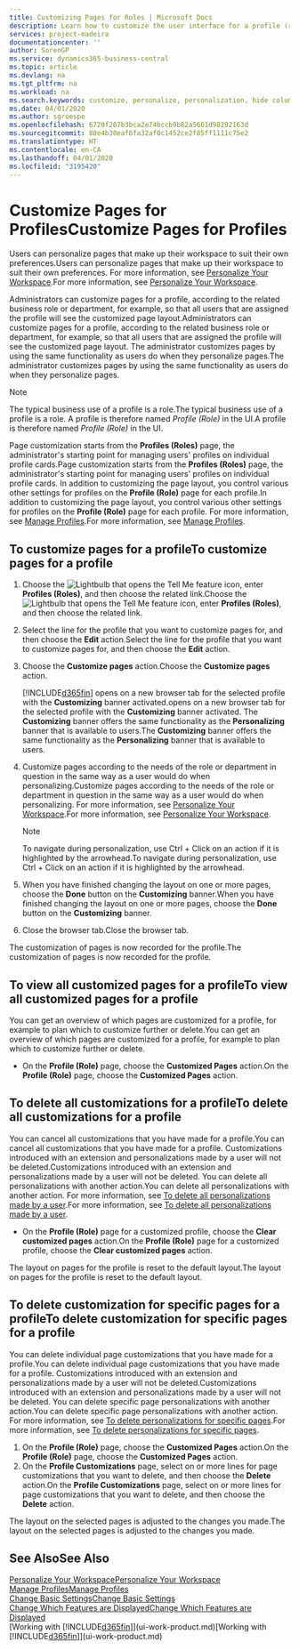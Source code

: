 ```yaml
---
title: Customizing Pages for Roles | Microsoft Docs
description: Learn how to customize the user interface for a profile (role) so that all users assigned that role see a customized workspace.
services: project-madeira
documentationcenter: ''
author: SorenGP
ms.service: dynamics365-business-central
ms.topic: article
ms.devlang: na
ms.tgt_pltfrm: na
ms.workload: na
ms.search.keywords: customize, personalize, personalization, hide columns, remove fields, move fields
ms.date: 04/01/2020
ms.author: sgroespe
ms.openlocfilehash: 6720f207b3bca2e74bccb9b82a5661d98292163d
ms.sourcegitcommit: 88e4b30eaf6fa32af0c1452ce2f85ff1111c75e2
ms.translationtype: HT
ms.contentlocale: en-CA
ms.lasthandoff: 04/01/2020
ms.locfileid: "3195420"
---
```

# <a name="customize-pages-for-profiles"></a><span data-ttu-id="7af29-103">Customize Pages for Profiles</span><span class="sxs-lookup"><span data-stu-id="7af29-103">Customize Pages for Profiles</span></span>
<span data-ttu-id="7af29-104">Users can personalize pages that make up their workspace to suit their own preferences.</span><span class="sxs-lookup"><span data-stu-id="7af29-104">Users can personalize pages that make up their workspace to suit their own preferences.</span></span> <span data-ttu-id="7af29-105">For more information, see [Personalize Your Workspace](ui-personalization-user.md).</span><span class="sxs-lookup"><span data-stu-id="7af29-105">For more information, see [Personalize Your Workspace](ui-personalization-user.md).</span></span>

<span data-ttu-id="7af29-106">Administrators can customize pages for a profile, according to the related business role or department, for example, so that all users that are assigned the profile will see the customized page layout.</span><span class="sxs-lookup"><span data-stu-id="7af29-106">Administrators can customize pages for a profile, according to the related business role or department, for example, so that all users that are assigned the profile will see the customized page layout.</span></span> <span data-ttu-id="7af29-107">The administrator customizes pages by using the same functionality as users do when they personalize pages.</span><span class="sxs-lookup"><span data-stu-id="7af29-107">The administrator customizes pages by using the same functionality as users do when they personalize pages.</span></span>

> [!NOTE]
> <span data-ttu-id="7af29-108">The typical business use of a profile is a role.</span><span class="sxs-lookup"><span data-stu-id="7af29-108">The typical business use of a profile is a role.</span></span> <span data-ttu-id="7af29-109">A profile is therefore named *Profile (Role)* in the UI.</span><span class="sxs-lookup"><span data-stu-id="7af29-109">A profile is therefore named *Profile (Role)* in the UI.</span></span>

<span data-ttu-id="7af29-110">Page customization starts from the **Profiles (Roles)** page, the administrator's starting point for managing users' profiles on individual profile cards.</span><span class="sxs-lookup"><span data-stu-id="7af29-110">Page customization starts from the **Profiles (Roles)** page, the administrator's starting point for managing users' profiles on individual profile cards.</span></span> <span data-ttu-id="7af29-111">In addition to customizing the page layout, you control various other settings for profiles on the **Profile (Role)** page for each profile.</span><span class="sxs-lookup"><span data-stu-id="7af29-111">In addition to customizing the page layout, you control various other settings for profiles on the **Profile (Role)** page for each profile.</span></span> <span data-ttu-id="7af29-112">For more information, see [Manage Profiles](admin-users-profiles-roles.md).</span><span class="sxs-lookup"><span data-stu-id="7af29-112">For more information, see [Manage Profiles](admin-users-profiles-roles.md).</span></span>

## <a name="to-customize-pages-for-a-profile"></a><span data-ttu-id="7af29-113">To customize pages for a profile</span><span class="sxs-lookup"><span data-stu-id="7af29-113">To customize pages for a profile</span></span>
1. <span data-ttu-id="7af29-114">Choose the ![Lightbulb that opens the Tell Me feature](media/ui-search/search_small.png "Tell me what you want to do") icon, enter **Profiles (Roles)**, and then choose the related link.</span><span class="sxs-lookup"><span data-stu-id="7af29-114">Choose the ![Lightbulb that opens the Tell Me feature](media/ui-search/search_small.png "Tell me what you want to do") icon, enter **Profiles (Roles)**, and then choose the related link.</span></span>
2. <span data-ttu-id="7af29-115">Select the line for the profile that you want to customize pages for, and then choose the **Edit** action.</span><span class="sxs-lookup"><span data-stu-id="7af29-115">Select the line for the profile that you want to customize pages for, and then choose the **Edit** action.</span></span>
3. <span data-ttu-id="7af29-116">Choose the **Customize pages** action.</span><span class="sxs-lookup"><span data-stu-id="7af29-116">Choose the **Customize pages** action.</span></span>

    [!INCLUDE[d365fin](includes/d365fin_md.md)] <span data-ttu-id="7af29-117">opens on a new browser tab for the selected profile with the **Customizing** banner activated.</span><span class="sxs-lookup"><span data-stu-id="7af29-117">opens on a new browser tab for the selected profile with the **Customizing** banner activated.</span></span> <span data-ttu-id="7af29-118">The **Customizing** banner offers the same functionality as the **Personalizing** banner that is available to users.</span><span class="sxs-lookup"><span data-stu-id="7af29-118">The **Customizing** banner offers the same functionality as the **Personalizing** banner that is available to users.</span></span>

4. <span data-ttu-id="7af29-119">Customize pages according to the needs of the role or department in question in the same way as a user would do when personalizing.</span><span class="sxs-lookup"><span data-stu-id="7af29-119">Customize pages according to the needs of the role or department in question in the same way as a user would do when personalizing.</span></span> <span data-ttu-id="7af29-120">For more information, see [Personalize Your Workspace](ui-personalization-user.md).</span><span class="sxs-lookup"><span data-stu-id="7af29-120">For more information, see [Personalize Your Workspace](ui-personalization-user.md).</span></span>

    > [!NOTE]
    > <span data-ttu-id="7af29-121">To navigate during personalization, use Ctrl + Click on an action if it is highlighted by the arrowhead.</span><span class="sxs-lookup"><span data-stu-id="7af29-121">To navigate during personalization, use Ctrl + Click on an action if it is highlighted by the arrowhead.</span></span>

5. <span data-ttu-id="7af29-122">When you have finished changing the layout on one or more pages, choose the **Done** button on the **Customizing** banner.</span><span class="sxs-lookup"><span data-stu-id="7af29-122">When you have finished changing the layout on one or more pages, choose the **Done** button on the **Customizing** banner.</span></span>
6. <span data-ttu-id="7af29-123">Close the browser tab.</span><span class="sxs-lookup"><span data-stu-id="7af29-123">Close the browser tab.</span></span>

<span data-ttu-id="7af29-124">The customization of pages is now recorded for the profile.</span><span class="sxs-lookup"><span data-stu-id="7af29-124">The customization of pages is now recorded for the profile.</span></span>

## <a name="to-view-all-customized-pages-for-a-profile"></a><span data-ttu-id="7af29-125">To view all customized pages for a profile</span><span class="sxs-lookup"><span data-stu-id="7af29-125">To view all customized pages for a profile</span></span>
<span data-ttu-id="7af29-126">You can get an overview of which pages are customized for a profile, for example to plan which to customize further or delete.</span><span class="sxs-lookup"><span data-stu-id="7af29-126">You can get an overview of which pages are customized for a profile, for example to plan which to customize further or delete.</span></span>

- <span data-ttu-id="7af29-127">On the **Profile (Role)** page, choose the **Customized Pages** action.</span><span class="sxs-lookup"><span data-stu-id="7af29-127">On the **Profile (Role)** page, choose the **Customized Pages** action.</span></span>

## <a name="to-delete-all-customizations-for-a-profile"></a><span data-ttu-id="7af29-128">To delete all customizations for a profile</span><span class="sxs-lookup"><span data-stu-id="7af29-128">To delete all customizations for a profile</span></span>
<span data-ttu-id="7af29-129">You can cancel all customizations that you have made for a profile.</span><span class="sxs-lookup"><span data-stu-id="7af29-129">You can cancel all customizations that you have made for a profile.</span></span> <span data-ttu-id="7af29-130">Customizations introduced with an extension and personalizations made by a user will not be deleted.</span><span class="sxs-lookup"><span data-stu-id="7af29-130">Customizations introduced with an extension and personalizations made by a user will not be deleted.</span></span> <span data-ttu-id="7af29-131">You can delete all personalizations with another action.</span><span class="sxs-lookup"><span data-stu-id="7af29-131">You can delete all personalizations with another action.</span></span> <span data-ttu-id="7af29-132">For more information, see [To delete all personalizations made by a user](admin-users-profiles-roles.md#to-delete-all-personalizations-made-by-a-user).</span><span class="sxs-lookup"><span data-stu-id="7af29-132">For more information, see [To delete all personalizations made by a user](admin-users-profiles-roles.md#to-delete-all-personalizations-made-by-a-user).</span></span>

- <span data-ttu-id="7af29-133">On the **Profile (Role)** page for a customized profile, choose the **Clear customized pages** action.</span><span class="sxs-lookup"><span data-stu-id="7af29-133">On the **Profile (Role)** page for a customized profile, choose the **Clear customized pages** action.</span></span>

<span data-ttu-id="7af29-134">The layout on pages for the profile is reset to the default layout.</span><span class="sxs-lookup"><span data-stu-id="7af29-134">The layout on pages for the profile is reset to the default layout.</span></span>  

## <a name="to-delete-customization-for-specific-pages-for-a-profile"></a><span data-ttu-id="7af29-135">To delete customization for specific pages for a profile</span><span class="sxs-lookup"><span data-stu-id="7af29-135">To delete customization for specific pages for a profile</span></span>
<span data-ttu-id="7af29-136">You can delete individual page customizations that you have made for a profile.</span><span class="sxs-lookup"><span data-stu-id="7af29-136">You can delete individual page customizations that you have made for a profile.</span></span> <span data-ttu-id="7af29-137">Customizations introduced with an extension and personalizations made by a user will not be deleted.</span><span class="sxs-lookup"><span data-stu-id="7af29-137">Customizations introduced with an extension and personalizations made by a user will not be deleted.</span></span> <span data-ttu-id="7af29-138">You can delete specific page personalizations with another action.</span><span class="sxs-lookup"><span data-stu-id="7af29-138">You can delete specific page personalizations with another action.</span></span> <span data-ttu-id="7af29-139">For more information, see [To delete personalizations for specific pages](admin-users-profiles-roles.md#to-delete-personalizations-for-specific-pages).</span><span class="sxs-lookup"><span data-stu-id="7af29-139">For more information, see [To delete personalizations for specific pages](admin-users-profiles-roles.md#to-delete-personalizations-for-specific-pages).</span></span>

1. <span data-ttu-id="7af29-140">On the **Profile (Role)** page, choose the **Customized Pages** action.</span><span class="sxs-lookup"><span data-stu-id="7af29-140">On the **Profile (Role)** page, choose the **Customized Pages** action.</span></span>
2. <span data-ttu-id="7af29-141">On the **Profile Customizations** page, select on or more lines for page customizations that you want to delete, and then choose the **Delete** action.</span><span class="sxs-lookup"><span data-stu-id="7af29-141">On the **Profile Customizations** page, select on or more lines for page customizations that you want to delete, and then choose the **Delete** action.</span></span>

<span data-ttu-id="7af29-142">The layout on the selected pages is adjusted to the changes you made.</span><span class="sxs-lookup"><span data-stu-id="7af29-142">The layout on the selected pages is adjusted to the changes you made.</span></span>

## <a name="see-also"></a><span data-ttu-id="7af29-143">See Also</span><span class="sxs-lookup"><span data-stu-id="7af29-143">See Also</span></span>
[<span data-ttu-id="7af29-144">Personalize Your Workspace</span><span class="sxs-lookup"><span data-stu-id="7af29-144">Personalize Your Workspace</span></span>](ui-personalization-user.md)  
[<span data-ttu-id="7af29-145">Manage Profiles</span><span class="sxs-lookup"><span data-stu-id="7af29-145">Manage Profiles</span></span>](admin-users-profiles-roles.md)  
[<span data-ttu-id="7af29-146">Change Basic Settings</span><span class="sxs-lookup"><span data-stu-id="7af29-146">Change Basic Settings</span></span>](ui-change-basic-settings.md)  
[<span data-ttu-id="7af29-147">Change Which Features are Displayed</span><span class="sxs-lookup"><span data-stu-id="7af29-147">Change Which Features are Displayed</span></span>](ui-experiences.md)  
<span data-ttu-id="7af29-148">[Working with [!INCLUDE[d365fin](includes/d365fin_md.md)]](ui-work-product.md)</span><span class="sxs-lookup"><span data-stu-id="7af29-148">[Working with [!INCLUDE[d365fin](includes/d365fin_md.md)]](ui-work-product.md)</span></span>  

